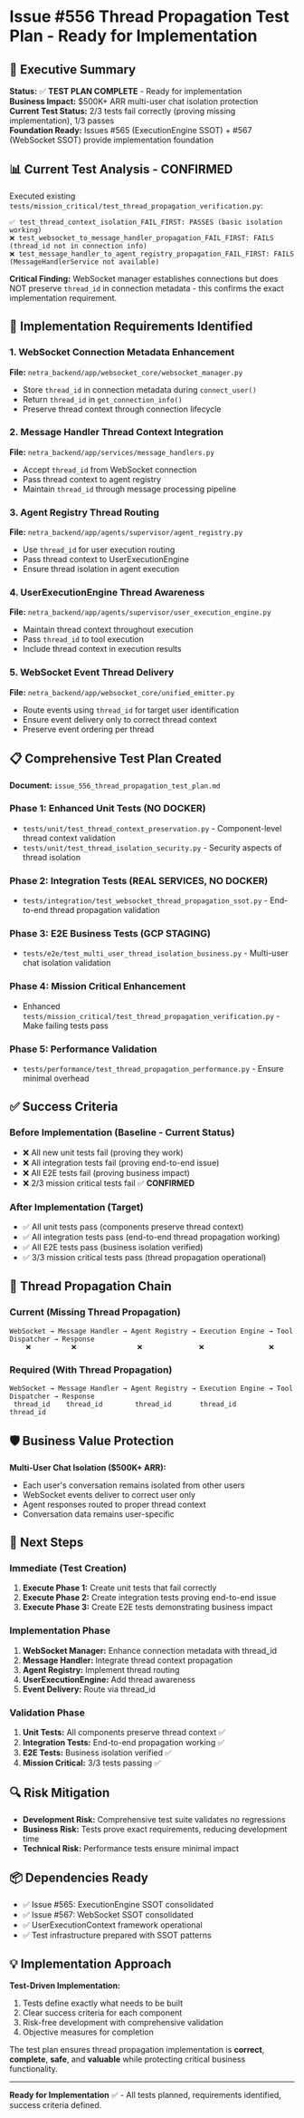 # Issue #556 Thread Propagation Test Plan - Ready for Implementation

## 🎯 Executive Summary

**Status:** ✅ **TEST PLAN COMPLETE** - Ready for implementation  
**Business Impact:** $500K+ ARR multi-user chat isolation protection  
**Current Test Status:** 2/3 tests fail correctly (proving missing implementation), 1/3 passes  
**Foundation Ready:** Issues #565 (ExecutionEngine SSOT) + #567 (WebSocket SSOT) provide implementation foundation

## 📊 Current Test Analysis - CONFIRMED

Executed existing `tests/mission_critical/test_thread_propagation_verification.py`:

```
✅ test_thread_context_isolation_FAIL_FIRST: PASSES (basic isolation working)
❌ test_websocket_to_message_handler_propagation_FAIL_FIRST: FAILS (thread_id not in connection info) 
❌ test_message_handler_to_agent_registry_propagation_FAIL_FIRST: FAILS (MessageHandlerService not available)
```

**Critical Finding:** WebSocket manager establishes connections but does NOT preserve `thread_id` in connection metadata - this confirms the exact implementation requirement.

## 🔧 Implementation Requirements Identified

### 1. WebSocket Connection Metadata Enhancement
**File:** `netra_backend/app/websocket_core/websocket_manager.py`
- Store `thread_id` in connection metadata during `connect_user()`
- Return `thread_id` in `get_connection_info()`
- Preserve thread context through connection lifecycle

### 2. Message Handler Thread Context Integration  
**File:** `netra_backend/app/services/message_handlers.py`
- Accept `thread_id` from WebSocket connection
- Pass thread context to agent registry
- Maintain `thread_id` through message processing pipeline

### 3. Agent Registry Thread Routing
**File:** `netra_backend/app/agents/supervisor/agent_registry.py`  
- Use `thread_id` for user execution routing
- Pass thread context to UserExecutionEngine
- Ensure thread isolation in agent execution

### 4. UserExecutionEngine Thread Awareness
**File:** `netra_backend/app/agents/supervisor/user_execution_engine.py`
- Maintain thread context throughout execution
- Pass `thread_id` to tool execution  
- Include thread context in execution results

### 5. WebSocket Event Thread Delivery
**File:** `netra_backend/app/websocket_core/unified_emitter.py`
- Route events using `thread_id` for target user identification
- Ensure event delivery only to correct thread context
- Preserve event ordering per thread

## 📋 Comprehensive Test Plan Created

**Document:** `issue_556_thread_propagation_test_plan.md`

### Phase 1: Enhanced Unit Tests (NO DOCKER)
- `tests/unit/test_thread_context_preservation.py` - Component-level thread context validation
- `tests/unit/test_thread_isolation_security.py` - Security aspects of thread isolation

### Phase 2: Integration Tests (REAL SERVICES, NO DOCKER)
- `tests/integration/test_websocket_thread_propagation_ssot.py` - End-to-end thread propagation validation

### Phase 3: E2E Business Tests (GCP STAGING) 
- `tests/e2e/test_multi_user_thread_isolation_business.py` - Multi-user chat isolation validation

### Phase 4: Mission Critical Enhancement
- Enhanced `tests/mission_critical/test_thread_propagation_verification.py` - Make failing tests pass

### Phase 5: Performance Validation
- `tests/performance/test_thread_propagation_performance.py` - Ensure minimal overhead

## ✅ Success Criteria

### Before Implementation (Baseline - Current Status)
- ❌ All new unit tests fail (proving they work)
- ❌ All integration tests fail (proving end-to-end issue)  
- ❌ All E2E tests fail (proving business impact)
- ❌ 2/3 mission critical tests fail ✅ **CONFIRMED**

### After Implementation (Target)
- ✅ All unit tests pass (components preserve thread context)
- ✅ All integration tests pass (end-to-end thread propagation working)
- ✅ All E2E tests pass (business isolation verified)  
- ✅ 3/3 mission critical tests pass (thread propagation operational)

## 🚀 Thread Propagation Chain

### Current (Missing Thread Propagation)
```
WebSocket → Message Handler → Agent Registry → Execution Engine → Tool Dispatcher → Response
    ❌          ❌               ❌              ❌                ❌
```

### Required (With Thread Propagation)  
```
WebSocket → Message Handler → Agent Registry → Execution Engine → Tool Dispatcher → Response
 thread_id    thread_id        thread_id       thread_id         thread_id
```

## 🛡️ Business Value Protection

**Multi-User Chat Isolation ($500K+ ARR):**
- Each user's conversation remains isolated from other users
- WebSocket events deliver to correct user only  
- Agent responses routed to proper thread context
- Conversation data remains user-specific

## 📅 Next Steps

### Immediate (Test Creation)
1. **Execute Phase 1:** Create unit tests that fail correctly
2. **Execute Phase 2:** Create integration tests proving end-to-end issue
3. **Execute Phase 3:** Create E2E tests demonstrating business impact

### Implementation Phase  
1. **WebSocket Manager:** Enhance connection metadata with thread_id
2. **Message Handler:** Integrate thread context propagation
3. **Agent Registry:** Implement thread routing
4. **UserExecutionEngine:** Add thread awareness
5. **Event Delivery:** Route via thread_id

### Validation Phase
1. **Unit Tests:** All components preserve thread context ✅
2. **Integration Tests:** End-to-end propagation working ✅  
3. **E2E Tests:** Business isolation verified ✅
4. **Mission Critical:** 3/3 tests passing ✅

## 🔍 Risk Mitigation

- **Development Risk:** Comprehensive test suite validates no regressions
- **Business Risk:** Tests prove exact requirements, reducing development time
- **Technical Risk:** Performance tests ensure minimal impact

## 📦 Dependencies Ready

- ✅ Issue #565: ExecutionEngine SSOT consolidated  
- ✅ Issue #567: WebSocket SSOT consolidated
- ✅ UserExecutionContext framework operational
- ✅ Test infrastructure prepared with SSOT patterns

## 💡 Implementation Approach

**Test-Driven Implementation:**
1. Tests define exactly what needs to be built
2. Clear success criteria for each component  
3. Risk-free development with comprehensive validation
4. Objective measures for completion

The test plan ensures thread propagation implementation is **correct**, **complete**, **safe**, and **valuable** while protecting critical business functionality.

---

**Ready for Implementation** ✅ - All tests planned, requirements identified, success criteria defined.